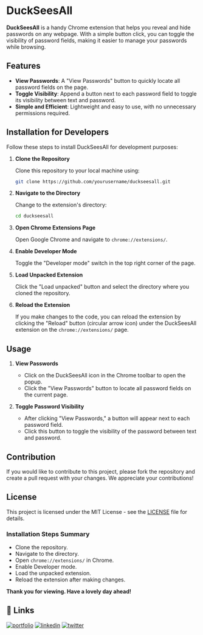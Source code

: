 # DuckSeesAll

**DuckSeesAll** is a handy Chrome extension that helps you reveal and hide passwords on any webpage. With a simple button click, you can toggle the visibility of password fields, making it easier to manage your passwords while browsing.

## Features

- **View Passwords**: A "View Passwords" button to quickly locate all password fields on the page.
- **Toggle Visibility**: Append a button next to each password field to toggle its visibility between text and password.
- **Simple and Efficient**: Lightweight and easy to use, with no unnecessary permissions required.

## Installation for Developers

Follow these steps to install DuckSeesAll for development purposes:

1. **Clone the Repository**

   Clone this repository to your local machine using:
   ```bash
   git clone https://github.com/yourusername/duckseesall.git
   ```

2. **Navigate to the Directory**

   Change to the extension's directory:
   ```bash
   cd duckseesall
   ```

3. **Open Chrome Extensions Page**

   Open Google Chrome and navigate to `chrome://extensions/`.

4. **Enable Developer Mode**

   Toggle the "Developer mode" switch in the top right corner of the page.

5. **Load Unpacked Extension**

   Click the "Load unpacked" button and select the directory where you cloned the repository.

6. **Reload the Extension**

   If you make changes to the code, you can reload the extension by clicking the "Reload" button (circular arrow icon) under the DuckSeesAll extension on the `chrome://extensions/` page.

## Usage

1. **View Passwords**

   - Click on the DuckSeesAll icon in the Chrome toolbar to open the popup.
   - Click the "View Passwords" button to locate all password fields on the current page.

2. **Toggle Password Visibility**

   - After clicking "View Passwords," a button will appear next to each password field.
   - Click this button to toggle the visibility of the password between text and password.

## Contribution

If you would like to contribute to this project, please fork the repository and create a pull request with your changes. We appreciate your contributions!

## License

This project is licensed under the MIT License - see the [LICENSE](LICENSE) file for details.

### Installation Steps Summary

- Clone the repository.
- Navigate to the directory.
- Open `chrome://extensions/` in Chrome.
- Enable Developer mode.
- Load the unpacked extension.
- Reload the extension after making changes.

**Thank you for viewing. Have a lovely day ahead!**

## 🔗 Links
[![portfolio](https://img.shields.io/badge/my_portfolio-000?style=for-the-badge&logo=ko-fi&logoColor=white)](https://www.theshekharmaharaj.com)
[![linkedin](https://img.shields.io/badge/linkedin-0A66C2?style=for-the-badge&logo=linkedin&logoColor=white)](https://www.linkedin.com/in/the-shekhar-maharaj/)
[![twitter](https://img.shields.io/badge/twitter-1DA1F2?style=for-the-badge&logo=twitter&logoColor=white)](https://twitter.com/therealsheko)